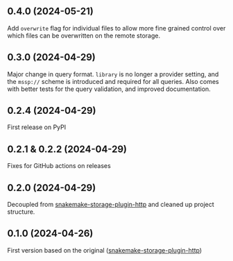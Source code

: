 ## 0.4.0 (2024-05-21)

Add `overwrite` flag for individual files to allow more fine grained control over which
files can be overwritten on the remote storage.

## 0.3.0 (2024-04-29)

Major change in query format. `library` is no longer a provider setting, and the
`mssp://` scheme is introduced and required for all queries. Also comes with better
tests for the query validation, and improved documentation.

## 0.2.4 (2024-04-29)

First release on PyPI

## 0.2.1 & 0.2.2 (2024-04-29)

Fixes for GitHub actions on releases

## 0.2.0 (2024-04-29)

Decoupled from [snakemake-storage-plugin-http](https://github.com/snakemake/snakemake-storage-plugin-http/)
and cleaned up project structure.

## 0.1.0 (2024-04-26)

First version based on the original ([snakemake-storage-plugin-http](https://github.com/snakemake/snakemake-storage-plugin-http/))
